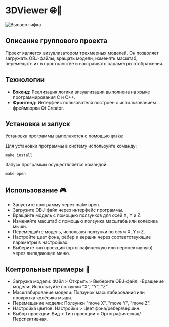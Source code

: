 # 3DViewer 🌐🚀

![Вьювер гифка](materials/img/viewer.gif)

## Описание группового проекта

Проект является визуализатором трехмерных моделей. Он позволяет загружать OBJ-файлы, вращать модели, изменять масштаб, перемещать их в пространстве и настраивать параметры отображения.

## Технологии

- **Бэкенд:** Реализация логики визуализации выполнена на языке программирования C и С++.
- **Фронтенд:** Интерфейс пользователя построен с использованием фреймворка Qt Creator.


## Установка и запуск

Установка программы выполняется с помощью `qmake`:

Для установки программы в систему используйте команду:
```shell
make install
```

Запуск программы осуществляется командой:
```shell
make open
```

##  Использование 🎮
- Запустите программу через make open.
- Загрузите OBJ-файл через интерфейс программы.
- Вращайте модель с помощью ползунков для осей X, Y и Z.
- Изменяйте масштаб с помощью ползунка масштаба или колёсика мыши.
- Перемещайте модель, используя ползунки по осям X, Y и Z.
- Настройте цвет фона, рёбер и вершин через соответствующие параметры в настройках.
- Выберите тип проекции (ортографическую или перспективную) через выпадающее меню.

## Контрольные примеры 🌟
- Загрузка модели: Файл > Открыть > Выберите OBJ-файл.
-Вращение модели: Используйте ползунки "X", "Y", "Z".
- Масштабирование модели: Ползунок масштабирования или прокрутка колёсика мыши.
- Перемещение модели: Ползунки "move X", "move Y", "move Z".
- Настройка цветов: Настройки > Цвет фона/рёбер/вершин.
- Выбор проекции: Вид > Тип проекции > Ортографическая/Перспективная.

